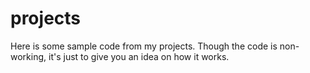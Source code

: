# projects

Here is some sample code from my projects. Though the code is non-working, it's just to give you an idea on how it works.
